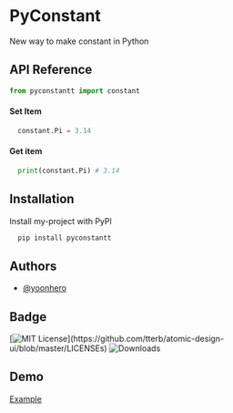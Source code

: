 # PyConstant

New way to make constant in Python

## API Reference

```python
from pyconstantt import constant
```

#### Set Item

```python
  constant.Pi = 3.14
```

#### Get item

```python
  print(constant.Pi) # 3.14
```

## Installation

Install my-project with PyPl

```bash
  pip install pyconstantt
```

## Authors

-   [@yoonhero](https://github.com/yoonhero)

## Badge

[![MIT License](https://img.shields.io/apm/l/atomic-design-ui.svg?)](https://github.com/tterb/atomic-design-ui/blob/master/LICENSEs)
![Downloads](https://img.shields.io/pypi/dm/pyconstantt)

## Demo

[Example](https://github.com/yoonhero/pyconstant/blob/master/src/pyconstant/example/example.py)
